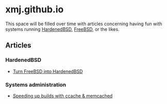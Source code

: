 # xmj.github.io

This space will be filled over time with articles concerning having fun with
systems running [HardenedBSD](https://www.hardenedbsd.org),
[FreeBSD](https://www.freebsd.org), or the likes.


## Articles

### HardenedBSD

* [Turn FreeBSD into HardenedBSD](articles/hardenedbsd/convert_freebsd_to_hardenedbsd.md)

### Systems administration

* [Speeding up builds with ccache & memcached](articles/sysadmin/builds_ccache_memcached.md)
